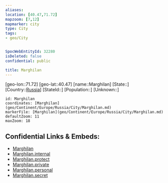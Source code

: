 ```yaml
---
aliases: 
location: [40.47,71.72]
mapzoom: [7,12] 
mapmarker: city 
type: City
tags:
- geo/City


SpocWebEntityId: 32280
isDeleted: false
confidential: public

title: Marghilan
---
```

[geo-lon::71.72]
[geo-lat::40.47]
[name::Marghilan]
[State::]
[Country::[Russia](geo/Continent/Europe/Russia.md)]
[StateId::]
[Population::]
[Unknown::]


```leaflet
id: Marghilan
coordinates: [Marghilan](geo/Continent/Europe/Russia/City/Marghilan.md)
markerFile: [Marghilan](geo/Continent/Europe/Russia/City/Marghilan.md)
defaultZoom: 11 
maxZoom: 18
```


## Confidential Links & Embeds: 
- [Marghilan](../../../../../../_public/geo/Continent/Europe/Russia/City/Marghilan.md) 
- [Marghilan.internal](../../../../../../_internal/geo/Continent/Europe/Russia/City/Marghilan.internal.md) 
- [Marghilan.protect](../../../../../../_protect/geo/Continent/Europe/Russia/City/Marghilan.protect.md) 
- [Marghilan.private](../../../../../../_private/geo/Continent/Europe/Russia/City/Marghilan.private.md) 
- [Marghilan.personal](../../../../../../_personal/geo/Continent/Europe/Russia/City/Marghilan.personal.md) 
- [Marghilan.secret](../../../../../../_secret/geo/Continent/Europe/Russia/City/Marghilan.secret.md) 
